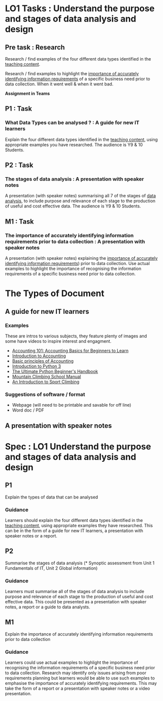 # LO1 Tasks : Understand the purpose and stages of data analysis and design

## Pre task : Research

Research / find examples of the four different data types identified in the [teaching content](/content%2F1-1%20Data%20types/Intro.ipynb).

Research / find examples to highlight the [importance of accurately identifying information requirements](/content/1-3%20Importance%20of%20accurately%20defining%20information%20requirements.md) of a specific business need prior to data collection. When it went well & when it went bad.

**Assignment in Teams**

## P1 : Task
### What Data Types can be analysed ? : A guide for new IT learners

Explain the four different data types identified in the [teaching content](/content%2F1-1%20Data%20types/Intro.ipynb), using appropriate examples you have researched. The audience is Y9 & 10 Students. 

## P2 : Task
### The stages of data analysis : A presentation with speaker notes 

A presentation (with speaker notes) summarising all 7 of the stages of [data analysis](/content%2F1-2%20Stages%20of%20data%20analysis.ipynb), to include purpose and relevance of each stage to the production of useful and cost
effective data. The audience is Y9 & 10 Students.

## M1 : Task
### The importance of accurately identifying information requirements prior to data collection : A presentation with speaker notes 
A presentation (with speaker notes) explaining the [importance of accurately identifying information requirements](/content/1-3%20Importance%20of%20accurately%20defining%20information%20requirements.md)) prior to data collection. Use actual examples to highlight the importance of recognising the information requirements of a specific business need prior to data collection. 


# The Types of Document

## A guide for new IT learners



### Examples

These are intros to various subjects, they feature plenty of images and some have videos to inspire interest and engagment.

- [Accounting 101: Accounting Basics for Beginners to Learn](https://blog.hubspot.com/sales/accounting-101)
- [Introduction to Accounting](https://ncert.nic.in/textbook/pdf/keac101.pdf)
- [Basic principles of
Accounting](https://assets.cambridge.org/97805216/80745/excerpt/9780521680745_excerpt.pdf)
- [Introduction to Python 3](https://realpython.com/python-introduction/)
- [The Ultimate Python Beginner's Handbook](https://www.freecodecamp.org/news/the-python-guide-for-beginners/)
- [Mountain Climbing School Manual](https://santiamalpineclub.org/downloads/Mountain.Climbing.School.Manual.pdf)
- [An Introduction to Sport Climbing](https://www.sebastien-constant.com/wp-content/uploads/2018/04/preview-MOUNTAIN-ESSENTIALS%C2%AE-handbooks-an-introduction-to-sport-climbing.pdf)

### Suggestions of software / format
* Webpage (will need to be printable and savable for off line)
* Word doc / PDF 


## A presentation with speaker notes 


# Spec : LO1 Understand the purpose and stages of data analysis and design

## P1
Explain the types of data that can be  analysed

### Guidance
Learners should explain the four different data types identified in the [teaching content](/content%2F1-1%20Data%20types/Intro.md), using appropriate examples they have researched. This can be
in the form of a guide for new IT learners, a presentation with speaker notes or a report.


## P2
Summarise the stages of data analysis (* Synoptic assessment from Unit 1 Fundamentals of IT, Unit 2 Global information)

### Guidance
Learners must summarise all of the stages of data analysis to include purpose and relevance of each stage to the production of useful and cost
effective data. This could be presented as a presentation with speaker notes, a report or a guide to data analysts.

## M1
Explain the importance of accurately identifying information requirements prior to data collection

### Guidance
Learners could use actual examples to highlight the importance of recognising the information requirements of a specific business need prior to data collection. Research may identify only issues arising from poor requirements planning but learners would be able to use such examples to emphasise the importance of accurately identifying requirements. This may take the form of a report or a presentation with speaker notes or a video presentation.
